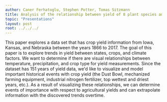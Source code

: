 ```yaml
---
author: Caner Ferhatoglu, Stephen Potter, Tomas Sitzmann
title: Analysis of the relationship between yield of 8 plant species and temperature and rainfall in the Midwest
topic: "Presentations"
layout: post
root: ../../../
---
```


This paper explores a data set that has crop yield information from Iowa, Kansas, and Nebraska between the years 1866 to 2017. The goal of this paper is to explore trends in yield between states, crops, and climate factors. We want to determine if there are visual relationships between temperature, precipitation, and crop type for yield measurements. Since the dataset has 151 years of yield data, we'd like to visualize and model important historical events with crop yield (the Dust Bowl, mechanized farming equipment, industrial nitrogen fertilizer, top wettest and driest years, etc.). As a result of visualizing these relationships, we can determine events of importance with respect to agricultural yields and can extrapolate information with the discovered trends overtime.
